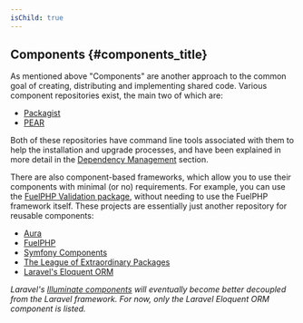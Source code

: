 ```yaml
---
isChild: true
---
```


## Components {#components_title}

As mentioned above "Components" are another approach to the common goal of creating, distributing and implementing shared code. Various
component repositories exist, the main two of which are:

* [Packagist](/#composer_and_packagist)
* [PEAR](/#pear)

Both of these repositories have command line tools associated with them to help the installation and upgrade processes, and have been
explained in more detail in the [Dependency Management][dm] section.

There are also component-based frameworks, which allow you to use their components with minimal (or no) requirements. For example, you
can use the [FuelPHP Validation package][fuelval], without needing to use the FuelPHP framework itself. These projects are essentially
just another repository for reusable components:

  [dm]: /#dependency_management
  [fuelval]: https://github.com/fuelphp/validation

* [Aura](http://auraphp.github.com/)
* [FuelPHP](https://github.com/fuelphp)
* [Symfony Components](http://symfony.com/doc/current/components/index.html)
* [The League of Extraordinary Packages](http://thephpleague.com/)
* [Laravel's Eloquent ORM](https://github.com/illuminate/database)

_Laravel's [Illuminate components](https://github.com/illuminate) will eventually become better decoupled from the Laravel framework.
For now, only the Laravel Eloquent ORM component is listed._
